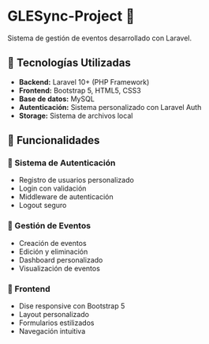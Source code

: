 # GLESync-Project 🎵

Sistema de gestión de eventos desarrollado con Laravel.

## 🚀 Tecnologías Utilizadas

- **Backend:** Laravel 10+ (PHP Framework)
- **Frontend:** Bootstrap 5, HTML5, CSS3
- **Base de datos:** MySQL
- **Autenticación:** Sistema personalizado con Laravel Auth
- **Storage:** Sistema de archivos local


## 🎯 Funcionalidades

### 🔐 Sistema de Autenticación
- Registro de usuarios personalizado
- Login con validación
- Middleware de autenticación
- Logout seguro

### 📅 Gestión de Eventos
- Creación de eventos
- Edición y eliminación
- Dashboard personalizado
- Visualización de eventos

### 🎨 Frontend
- Dise responsive con Bootstrap 5
- Layout personalizado
- Formularios estilizados
- Navegación intuitiva
